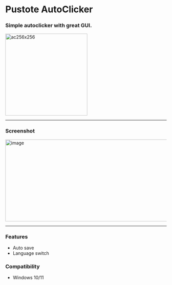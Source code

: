 # Pustote AutoClicker

### Simple autoclicker with great GUI.

<img width="256" height="256" alt="ac256x256" src="https://github.com/user-attachments/assets/116d458c-bb6f-481b-b1d0-f20551e1bd95" />


<hr></hr>

### Screenshot


<img width="550" height="256" alt="image" src="https://github.com/user-attachments/assets/9eeced65-5f8b-40c5-b3d7-52176509bf85" />

<hr></hr>

### Features

- Auto save
- Language switch

### Compatibility

- Windows 10/11

